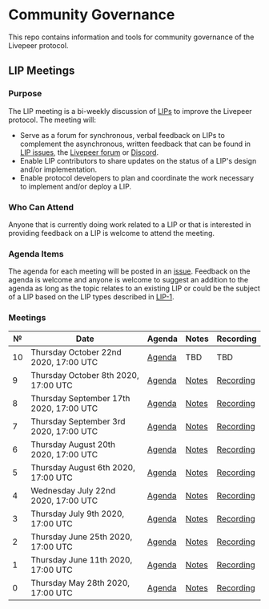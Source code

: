 # Community Governance

This repo contains information and tools for community governance of the Livepeer protocol.

## LIP Meetings

### Purpose

The LIP meeting is a bi-weekly discussion of [LIPs](https://github.com/livepeer/LIPs) to improve the Livepeer protocol. The meeting will:

- Serve as a forum for synchronous, verbal feedback on LIPs to complement the asynchronous, written feedback that can be found in [LIP issues](https://github.com/livepeer/LIPs/issues), the [Livepeer forum](https://forum.livepeer.org/) or [Discord](https://discord.gg/7wRSUGX).
- Enable LIP contributors to share updates on the status of a LIP's design and/or implementation.
- Enable protocol developers to plan and coordinate the work necessary to implement and/or deploy a LIP.

### Who Can Attend

Anyone that is currently doing work related to a LIP or that is interested in providing feedback on a LIP is welcome to attend the meeting.

### Agenda Items

The agenda for each meeting will be posted in an [issue](https://github.com/livepeer/pm/issues). Feedback on the agenda is welcome and anyone is welcome to suggest an addition to the agenda as long as the topic relates to an existing LIP or could be the subject of a LIP based on the LIP types described in [LIP-1](https://github.com/livepeer/LIPs/blob/master/LIPs/LIP-1.md).

### Meetings

| №   | Date                                    | Agenda                                                               | Notes                                                                                               | Recording                                                                 |
| --- | --------------------------------------- | -------------------------------------------------------------------- | --------------------------------------------------------------------------------------------------- | ------------------------------------------------------------------------- |
| 10  | Thursday October 22nd 2020, 17:00 UTC   | [Agenda](https://github.com/livepeer/community-governance/issues/14) | TBD                                                                                                 | TBD                                                                       |
| 9   | Thursday October 8th 2020, 17:00 UTC    | [Agenda](https://github.com/livepeer/community-governance/issues/12) | [Notes](LIP-Meetings/LIP-Meeting-9.md)                                                              | [Recording](https://youtu.be/Cn8JlkBT8Sc)                                 |
| 8   | Thursday September 17th 2020, 17:00 UTC | [Agenda](https://github.com/livepeer/community-governance/issues/11) | [Notes](LIP-Meetings/LIP-Meeting-8.md)                                                              | [Recording](https://youtu.be/lU2u3uaXoYA)                                 |
| 7   | Thursday September 3rd 2020, 17:00 UTC  | [Agenda](https://github.com/livepeer/community-governance/issues/10) | [Notes](LIP-Meetings/LIP-Meeting-7.md)                                                              | [Recording](https://youtu.be/q6I2DkY8yMU)                                 |
| 6   | Thursday August 20th 2020, 17:00 UTC    | [Agenda](https://github.com/livepeer/community-governance/issues/9)  | [Notes](LIP-Meetings/LIP-Meeting-6.md)                                                              | [Recording](https://youtu.be/Ierxk7FH_mE)                                 |
| 5   | Thursday August 6th 2020, 17:00 UTC     | [Agenda](https://github.com/livepeer/community-governance/issues/7)  | [Notes](https://github.com/livepeer/community-governance/blob/master/LIP-Meetings/LIP-Meeting-5.md) | [Recording](https://youtu.be/OP6fIN1rFek)                                 |
| 4   | Wednesday July 22nd 2020, 17:00 UTC     | [Agenda](https://github.com/livepeer/community-governance/issues/5)  | [Notes](LIP-Meetings/LIP-Meeting-4.md)                                                              | [Recording](https://www.youtube.com/watch?v=es06OBPHKeE)                  |
| 3   | Thursday July 9th 2020, 17:00 UTC       | [Agenda](https://github.com/livepeer/community-governance/issues/4)  | [Notes](LIP-Meetings/LIP-Meeting-3.md)                                                              | [Recording](https://youtu.be/z5xDec0jwlM)                                 |
| 2   | Thursday June 25th 2020, 17:00 UTC      | [Agenda](https://github.com/livepeer/community-governance/issues/3)  | [Notes](LIP-Meetings/LIP-Meeting-2.md)                                                              | [Recording](https://youtu.be/rHnpEFqZ9Fc)                                 |
| 1   | Thursday June 11th 2020, 17:00 UTC      | [Agenda](https://github.com/livepeer/community-governance/issues/2)  | [Notes](LIP-Meetings/LIP-Meeting-1.md)                                                              | [Recording](https://www.youtube.com/watch?v=dbI1d6BA2K8)                  |
| 0   | Thursday May 28th 2020, 17:00 UTC       | [Agenda](https://github.com/livepeer/community-governance/issues/1)  | [Notes](LIP-Meetings/LIP-Meeting-0.md)                                                              | [Recording](https://www.youtube.com/watch?v=jdt-ty7cllA&feature=youtu.be) |
